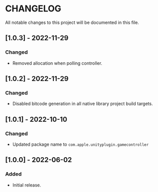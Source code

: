 # CHANGELOG
All notable changes to this project will be documented in this file.

## [1.0.3] - 2022-11-29
### Changed
- Removed allocation when polling controller.

## [1.0.2] - 2022-11-29
### Changed
- Disabled bitcode generation in all native library project build targets.

## [1.0.1] - 2022-10-10
### Changed
- Updated package name to `com.apple.unityplugin.gamecontroller`

## [1.0.0] - 2022-06-02
### Added
- Initial release.
